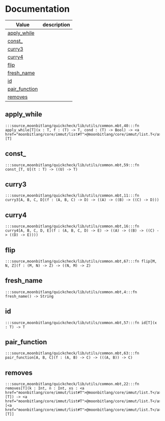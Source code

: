 # Documentation
|Value|description|
|---|---|
|[apply\_while](#apply_while)||
|[const\_](#const_)||
|[curry3](#curry3)||
|[curry4](#curry4)||
|[flip](#flip)||
|[fresh\_name](#fresh_name)||
|[id](#id)||
|[pair\_function](#pair_function)||
|[removes](#removes)||

## apply\_while

```moonbit
:::source,moonbitlang/quickcheck/lib/utils/common.mbt,40:::fn apply_while[T](x : T, f : (T) -> T, cond : (T) -> Bool) -> <a href="moonbitlang/core/immut/list#T">@moonbitlang/core/immut/list.T</a>[T]
```


## const\_

```moonbit
:::source,moonbitlang/quickcheck/lib/utils/common.mbt,59:::fn const_[T, U](t : T) -> ((U) -> T)
```


## curry3

```moonbit
:::source,moonbitlang/quickcheck/lib/utils/common.mbt,11:::fn curry3[A, B, C, D](f : (A, B, C) -> D) -> ((A) -> ((B) -> ((C) -> D)))
```


## curry4

```moonbit
:::source,moonbitlang/quickcheck/lib/utils/common.mbt,16:::fn curry4[A, B, C, D, E](f : (A, B, C, D) -> E) -> ((A) -> ((B) -> ((C) -> ((D) -> E))))
```


## flip

```moonbit
:::source,moonbitlang/quickcheck/lib/utils/common.mbt,67:::fn flip[M, N, Z](f : (M, N) -> Z) -> ((N, M) -> Z)
```


## fresh\_name

```moonbit
:::source,moonbitlang/quickcheck/lib/utils/common.mbt,4:::fn fresh_name() -> String
```


## id

```moonbit
:::source,moonbitlang/quickcheck/lib/utils/common.mbt,57:::fn id[T](x : T) -> T
```


## pair\_function

```moonbit
:::source,moonbitlang/quickcheck/lib/utils/common.mbt,63:::fn pair_function[A, B, C](f : (A, B) -> C) -> (((A, B)) -> C)
```


## removes

```moonbit
:::source,moonbitlang/quickcheck/lib/utils/common.mbt,22:::fn removes[T](k : Int, n : Int, xs : <a href="moonbitlang/core/immut/list#T">@moonbitlang/core/immut/list.T</a>[T]) -> <a href="moonbitlang/core/immut/list#T">@moonbitlang/core/immut/list.T</a>[<a href="moonbitlang/core/immut/list#T">@moonbitlang/core/immut/list.T</a>[T]]
```

